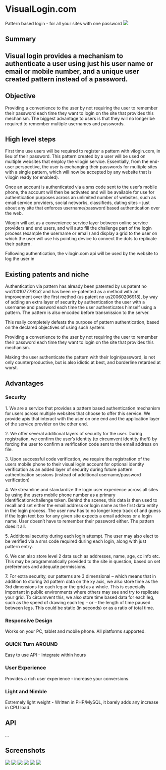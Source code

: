 # VisualLogin.com
Pattern based login - for all your sites with one password
<img src="https://github.com/aviator001/VisualLogin.com/blob/master/images/b7.png">

				
		
<h2><b>Summary</b><h2>
<p>Visual login provides a mechanism to authenticate a user using just his user name or email or mobile number, and a unique user created pattern instead of a password.</p>

<h2><b>Objective</b></h2>
<p>Providing a convenience to the user by not requiring the user to remember their password each time they want to login on the site that provides this mechanism. The biggest advantage to users is that they will no longer be required to remember multiple usernames and passwords.</p>

<h2><b>High level steps</b></h2>
<p>First time use users will be required to register a pattern with vilogin.com, in lieu of their password. This pattern created by a user will be used on multiple websites that employ the vilogin service. Essentially, from the end-user perspective, the user is exchanging their passwords for multiple sites with a single pattern, which will now be accepted by any website that is vilogin ready (or enabled).</p>
<p>Once an account is authenticated via a sms code sent to the user’s mobile phone, the account will then be activated and will be available for use for authentication purposes across an unlimited number of websites, such as email service providers, social networks, classifieds, dating sites – just about any site that enforces username/password based authentication over the web.</p>
<p>Vilogin will act as a convenience service layer between online service providers and end users, and will auto fill the challenge part of the login process (example the username or email) and display a grid to the user on which the user will use his pointing device to connect the dots to replicate their pattern.</p>
<p>Following authentication, the vilogin.com api will be used by the website to log the user in</p>

<h2><b>Existing patents and niche</b></h2>
<p>Authentication via pattern has already been patented by us patent no wo2001077792a2 and has been re-patented as a method with an improvement over the first method (us patent no us20060206918), by way of adding an extra layer of security by authentication the user with a username and password each time the user authenticates himself using a pattern. The pattern is also encoded before transmission to the server.</p>
<p>This really completely defeats the purpose of pattern authentication, based on the declared objectives of using such system:</p>
<p>Providing a convenience to the user by not requiring the user to remember their password each time they want to login on the site that provides this mechanism.</p>
<p>Making the user authenticate the pattern with their login/password, is not only counterproductive, but is also idiotic at best, and borderline retarded at worst.</p>

<h2><b>Advantages</b></h2>
<h3>Security</h3>
<p>1. We are a service that provides a pattern based authentication mechanism for users across multiple websites that choose to offer this service. We provide apis that interact with the user on one end and the application layer of the service provider on the other end.</p>
<p>2. We offer several additional layers of security for the user. During registration, we confirm the user’s identity (to circumvent identity theft) by forcing the user to confirm a verification code sent to the email address on file.</p>
<p>3. Upon successful code verification, we require the registration of the users mobile phone to their visual login account for optional identity verification as an added layer of security during future pattern authentication sessions (instead of additional username/password verification)</p>
<p>4. We streamline and standardize the login user experience across all sites by using the users mobile phone number as a primary identification/challenge token. Behind the scenes, this data is then used to recall and set either the email address or login name as the first data entity in the login process. The user now has to no longer keep track of and guess if the login text box for any given site expects a email address or a login name. User doesn’t have to remember their password either. The pattern does it all.</p>
<p>5. Additional security during each login attempt. The user may also elect to be verified via a sms code required during each login, along with just pattern entry.</p>
<p>6. We can also store level 2 data such as addresses, name, age, cc info etc. This may be programmatically provided to the site in question, based on set preferences and adequate permissions.</p>
<p>7. For extra security, our patterns are 3 dimensional – which means that in addition to storing 2d pattern data on the xy axis, we also store time as the 3rd dimensions for each leg or the grid as a whole. This is especially important in public environments where others may see and try to replicate your grid. To circumvent this, we also store time based data for each leg, such as the speed of drawing each leg – or – the length of time paused between legs. This could be static (in seconds) or as a ratio of total time.</p>
<h3>Responsive Design</h2>
<p>Works on your PC, tablet and mobile phone. All platforms supported.</span>
<h3>QUICK Turn AROUND</h3>
<p>Easy to use API - Integrate within hours</span>
<h3>User Experience</h3>
<p>Provides a rich user experience - increase your conversions</span>
<h3>Light and Nimble</h3>
<p>Extremely light weight - Written in PHP/MySQL, it barely adds any increase in CPU load.</p>
<h2>API</h2>
<p>
	
...

</p>
<h2>Screenshots</h2>
<img src="https://github.com/aviator001/VisualLogin.com/blob/master/images/b1.png">
<img src="https://github.com/aviator001/VisualLogin.com/blob/master/images/b2.png">
<img src="https://github.com/aviator001/VisualLogin.com/blob/master/images/b3.png">
<img src="https://github.com/aviator001/VisualLogin.com/blob/master/images/b4.png">
<img src="https://github.com/aviator001/VisualLogin.com/blob/master/images/b5.png">
<img src="https://github.com/aviator001/VisualLogin.com/blob/master/images/b6.png">

